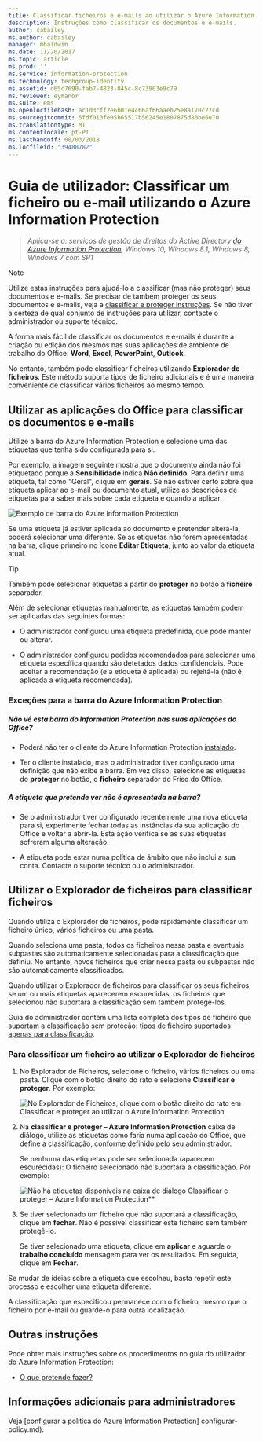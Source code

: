 ```yaml
---
title: Classificar ficheiros e e-mails ao utilizar o Azure Information Protection
description: Instruções como classificar os documentos e e-mails.
author: cabailey
ms.author: cabailey
manager: mbaldwin
ms.date: 11/20/2017
ms.topic: article
ms.prod: ''
ms.service: information-protection
ms.technology: techgroup-identity
ms.assetid: d65c7690-fab7-4823-845c-8c73903e9c79
ms.reviewer: eymanor
ms.suite: ems
ms.openlocfilehash: ac1d3cff2e6b01e4c66af66aaeb25e8a170c27cd
ms.sourcegitcommit: 5fdf013fe05b65517b56245e1807875d80be6e70
ms.translationtype: MT
ms.contentlocale: pt-PT
ms.lasthandoff: 08/03/2018
ms.locfileid: "39488782"
---
```

# <a name="user-guide-classify-a-file-or-email-by-using-azure-information-protection"></a>Guia de utilizador: Classificar um ficheiro ou e-mail utilizando o Azure Information Protection

>*Aplica-se a: serviços de gestão de direitos do Active Directory [do Azure Information Protection](https://azure.microsoft.com/pricing/details/information-protection), Windows 10, Windows 8.1, Windows 8, Windows 7 com SP1*

> [!NOTE]
> Utilize estas instruções para ajudá-lo a classificar (mas não proteger) seus documentos e e-mails. Se precisar de também proteger os seus documentos e e-mails, veja a [classificar e proteger instruções](client-classify-protect.md). Se não tiver a certeza de qual conjunto de instruções para utilizar, contacte o administrador ou suporte técnico.

A forma mais fácil de classificar os documentos e e-mails é durante a criação ou edição dos mesmos nas suas aplicações de ambiente de trabalho do Office: **Word**, **Excel**, **PowerPoint**,  **Outlook**. 

No entanto, também pode classificar ficheiros utilizando **Explorador de ficheiros**. Este método suporta tipos de ficheiro adicionais e é uma maneira conveniente de classificar vários ficheiros ao mesmo tempo. 

## <a name="using-office-apps-to-classify-your-documents-and-emails"></a>Utilizar as aplicações do Office para classificar os documentos e e-mails

Utilize a barra do Azure Information Protection e selecione uma das etiquetas que tenha sido configurada para si. 

Por exemplo, a imagem seguinte mostra que o documento ainda não foi etiquetado porque a **Sensibilidade** indica **Não definido**. Para definir uma etiqueta, tal como "Geral", clique em **gerais**. Se não estiver certo sobre que etiqueta aplicar ao e-mail ou documento atual, utilize as descrições de etiquetas para saber mais sobre cada etiqueta e quando a aplicar. 

![Exemplo de barra do Azure Information Protection](../media/info-protect-bar-not-set-callout.png)

Se uma etiqueta já estiver aplicada ao documento e pretender alterá-la, poderá selecionar uma diferente. Se as etiquetas não forem apresentadas na barra, clique primeiro no ícone **Editar Etiqueta**, junto ao valor da etiqueta atual.

> [!TIP]
> Também pode selecionar etiquetas a partir do **proteger** no botão a **ficheiro** separador.

Além de selecionar etiquetas manualmente, as etiquetas também podem ser aplicadas das seguintes formas:

- O administrador configurou uma etiqueta predefinida, que pode manter ou alterar.

- O administrador configurou pedidos recomendados para selecionar uma etiqueta específica quando são detetados dados confidenciais. Pode aceitar a recomendação (e a etiqueta é aplicada) ou rejeitá-la (não é aplicada a etiqueta recomendada).

### <a name="exceptions-for-the-azure-information-protection-bar"></a>Exceções para a barra do Azure Information Protection 

##### <a name="dont-see-this-information-protection-bar-in-your-office-apps"></a>Não vê esta barra do Information Protection nas suas aplicações do Office?

- Poderá não ter o cliente do Azure Information Protection [instalado](install-client-app.md).

- Ter o cliente instalado, mas o administrador tiver configurado uma definição que não exibe a barra. Em vez disso, selecione as etiquetas do **proteger** no botão, o **ficheiro** separador do Friso do Office. 

##### <a name="is-the-label-that-you-expect-to-see-not-displayed-on-the-bar"></a>A etiqueta que pretende ver não é apresentada na barra? 

- Se o administrador tiver configurado recentemente uma nova etiqueta para si, experimente fechar todas as instâncias da sua aplicação do Office e voltar a abrir-la. Esta ação verifica se as suas etiquetas sofreram alguma alteração.

- A etiqueta pode estar numa política de âmbito que não inclui a sua conta. Contacte o suporte técnico ou o administrador.


## <a name="using-file-explorer-to-classify-files"></a>Utilizar o Explorador de ficheiros para classificar ficheiros

Quando utiliza o Explorador de ficheiros, pode rapidamente classificar um ficheiro único, vários ficheiros ou uma pasta. 

Quando seleciona uma pasta, todos os ficheiros nessa pasta e eventuais subpastas são automaticamente selecionadas para a classificação que definiu. No entanto, novos ficheiros que criar nessa pasta ou subpastas não são automaticamente classificados.

Quando utilizar o Explorador de ficheiros para classificar os seus ficheiros, se um ou mais etiquetas aparecerem escurecidas, os ficheiros que selecionou não suportará a classificação sem também protegê-los.

Guia do administrador contém uma lista completa dos tipos de ficheiro que suportam a classificação sem proteção: [tipos de ficheiro suportados apenas para classificação](client-admin-guide-file-types.md#file-types-supported-for-classification-only).

### <a name="to-classify-a-file-by-using-file-explorer"></a>Para classificar um ficheiro ao utilizar o Explorador de ficheiros

1. No Explorador de Ficheiros, selecione o ficheiro, vários ficheiros ou uma pasta. Clique com o botão direito do rato e selecione **Classificar e proteger**. Por exemplo:
    
    ![No Explorador de Ficheiros, clique com o botão direito do rato em Classificar e proteger ao utilizar o Azure Information Protection](../media/right-click-classify-protect-folder.png)

2. Na **classificar e proteger – Azure Information Protection** caixa de diálogo, utilize as etiquetas como faria numa aplicação do Office, que define a classificação, conforme definido pelo seu administrador. 
    
    Se nenhuma das etiquetas pode ser selecionada (aparecem escurecidas): O ficheiro selecionado não suportará a classificação. Por exemplo:
    
    ![Não há etiquetas disponíveis na caixa de diálogo Classificar e proteger – Azure Information Protection**](../media/info-protect-dialog-labels-dimmed.png)

3. Se tiver selecionado um ficheiro que não suportará a classificação, clique em **fechar**. Não é possível classificar este ficheiro sem também protegê-lo.
    
    Se tiver selecionado uma etiqueta, clique em **aplicar** e aguarde o **trabalho concluído** mensagem para ver os resultados. Em seguida, clique em **Fechar**.

Se mudar de ideias sobre a etiqueta que escolheu, basta repetir este processo e escolher uma etiqueta diferente.

A classificação que especificou permanece com o ficheiro, mesmo que o ficheiro por e-mail ou guarde-o para outra localização. 
## <a name="other-instructions"></a>Outras instruções
Pode obter mais instruções sobre os procedimentos no guia do utilizador do Azure Information Protection:

- [O que pretende fazer?](client-user-guide.md#what-do-you-want-to-do)

## <a name="additional-information-for-administrators"></a>Informações adicionais para administradores    
Veja [configurar a política do Azure Information Protection] configurar-policy.md).


